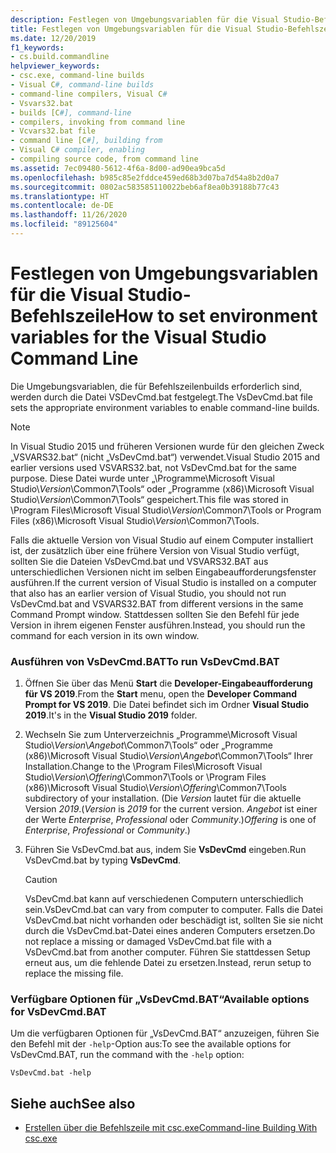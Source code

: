 ```yaml
---
description: Festlegen von Umgebungsvariablen für die Visual Studio-Befehlszeile
title: Festlegen von Umgebungsvariablen für die Visual Studio-Befehlszeile
ms.date: 12/20/2019
f1_keywords:
- cs.build.commandline
helpviewer_keywords:
- csc.exe, command-line builds
- Visual C#, command-line builds
- command-line compilers, Visual C#
- Vsvars32.bat
- builds [C#], command-line
- compilers, invoking from command line
- Vcvars32.bat file
- command line [C#], building from
- Visual C# compiler, enabling
- compiling source code, from command line
ms.assetid: 7ec09480-5612-4f6a-8d00-ad90ea9bca5d
ms.openlocfilehash: b985c85e2fddce459ed68b3d07ba7d54a8b2d0a7
ms.sourcegitcommit: 0802ac583585110022beb6af8ea0b39188b77c43
ms.translationtype: HT
ms.contentlocale: de-DE
ms.lasthandoff: 11/26/2020
ms.locfileid: "89125604"
---
```

# <a name="how-to-set-environment-variables-for-the-visual-studio-command-line"></a><span data-ttu-id="c50df-103">Festlegen von Umgebungsvariablen für die Visual Studio-Befehlszeile</span><span class="sxs-lookup"><span data-stu-id="c50df-103">How to set environment variables for the Visual Studio Command Line</span></span>

<span data-ttu-id="c50df-104">Die Umgebungsvariablen, die für Befehlszeilenbuilds erforderlich sind, werden durch die Datei VSDevCmd.bat festgelegt.</span><span class="sxs-lookup"><span data-stu-id="c50df-104">The VsDevCmd.bat file sets the appropriate environment variables to enable command-line builds.</span></span>

> [!NOTE]
> <span data-ttu-id="c50df-105">In Visual Studio 2015 und früheren Versionen wurde für den gleichen Zweck „VSVARS32.bat“ (nicht „VsDevCmd.bat“) verwendet.</span><span class="sxs-lookup"><span data-stu-id="c50df-105">Visual Studio 2015 and earlier versions used VSVARS32.bat, not VsDevCmd.bat for the same purpose.</span></span> <span data-ttu-id="c50df-106">Diese Datei wurde unter „\Programme\Microsoft Visual Studio\\*Version*\Common7\Tools“ oder „Programme (x86)\Microsoft Visual Studio\\*Version*\Common7\Tools“ gespeichert.</span><span class="sxs-lookup"><span data-stu-id="c50df-106">This file was stored in \Program Files\Microsoft Visual Studio\\*Version*\Common7\Tools or Program Files (x86)\Microsoft Visual Studio\\*Version*\Common7\Tools.</span></span>

<span data-ttu-id="c50df-107">Falls die aktuelle Version von Visual Studio auf einem Computer installiert ist, der zusätzlich über eine frühere Version von Visual Studio verfügt, sollten Sie die Dateien VsDevCmd.bat und VSVARS32.BAT aus unterschiedlichen Versionen nicht im selben Eingabeaufforderungsfenster ausführen.</span><span class="sxs-lookup"><span data-stu-id="c50df-107">If the current version of Visual Studio is installed on a computer that also has an earlier version of Visual Studio, you should not run VsDevCmd.bat and VSVARS32.BAT from different versions in the same Command Prompt window.</span></span> <span data-ttu-id="c50df-108">Stattdessen sollten Sie den Befehl für jede Version in ihrem eigenen Fenster ausführen.</span><span class="sxs-lookup"><span data-stu-id="c50df-108">Instead, you should run the command for each version in its own window.</span></span>

### <a name="to-run-vsdevcmdbat"></a><span data-ttu-id="c50df-109">Ausführen von VsDevCmd.BAT</span><span class="sxs-lookup"><span data-stu-id="c50df-109">To run VsDevCmd.BAT</span></span>

1. <span data-ttu-id="c50df-110">Öffnen Sie über das Menü **Start** die **Developer-Eingabeaufforderung für VS 2019**.</span><span class="sxs-lookup"><span data-stu-id="c50df-110">From the **Start** menu, open the **Developer Command Prompt for VS 2019**.</span></span>  <span data-ttu-id="c50df-111">Die Datei befindet sich im Ordner **Visual Studio 2019**.</span><span class="sxs-lookup"><span data-stu-id="c50df-111">It's in the **Visual Studio 2019** folder.</span></span>

2. <span data-ttu-id="c50df-112">Wechseln Sie zum Unterverzeichnis „Programme\Microsoft Visual Studio\\*Version*\\*Angebot*\Common7\Tools“ oder „Programme (x86)\Microsoft Visual Studio\\*Version*\\*Angebot*\Common7\Tools“ Ihrer Installation.</span><span class="sxs-lookup"><span data-stu-id="c50df-112">Change to the \Program Files\Microsoft Visual Studio\\*Version*\\*Offering*\Common7\Tools or \Program Files (x86)\Microsoft Visual Studio\\*Version*\\*Offering*\Common7\Tools subdirectory of your installation.</span></span>  <span data-ttu-id="c50df-113">(Die *Version* lautet für die aktuelle Version *2019*.</span><span class="sxs-lookup"><span data-stu-id="c50df-113">(*Version* is *2019* for the current version.</span></span> <span data-ttu-id="c50df-114">*Angebot* ist einer der Werte *Enterprise*, *Professional* oder *Community*.)</span><span class="sxs-lookup"><span data-stu-id="c50df-114">*Offering* is one of *Enterprise*, *Professional* or *Community*.)</span></span>

3. <span data-ttu-id="c50df-115">Führen Sie VsDevCmd.bat aus, indem Sie **VsDevCmd** eingeben.</span><span class="sxs-lookup"><span data-stu-id="c50df-115">Run VsDevCmd.bat by typing **VsDevCmd**.</span></span>

    > [!CAUTION]
    > <span data-ttu-id="c50df-116">VsDevCmd.bat kann auf verschiedenen Computern unterschiedlich sein.</span><span class="sxs-lookup"><span data-stu-id="c50df-116">VsDevCmd.bat can vary from computer to computer.</span></span> <span data-ttu-id="c50df-117">Falls die Datei VsDevCmd.bat nicht vorhanden oder beschädigt ist, sollten Sie sie nicht durch die VsDevCmd.bat-Datei eines anderen Computers ersetzen.</span><span class="sxs-lookup"><span data-stu-id="c50df-117">Do not replace a missing or damaged VsDevCmd.bat file with a VsDevCmd.bat from another computer.</span></span> <span data-ttu-id="c50df-118">Führen Sie stattdessen Setup erneut aus, um die fehlende Datei zu ersetzen.</span><span class="sxs-lookup"><span data-stu-id="c50df-118">Instead, rerun setup to replace the missing file.</span></span>

### <a name="available-options-for-vsdevcmdbat"></a><span data-ttu-id="c50df-119">Verfügbare Optionen für „VsDevCmd.BAT“</span><span class="sxs-lookup"><span data-stu-id="c50df-119">Available options for VsDevCmd.BAT</span></span>

<span data-ttu-id="c50df-120">Um die verfügbaren Optionen für „VsDevCmd.BAT“ anzuzeigen, führen Sie den Befehl mit der `-help`-Option aus:</span><span class="sxs-lookup"><span data-stu-id="c50df-120">To see the available options for VsDevCmd.BAT, run the command with the `-help` option:</span></span>

```console
VsDevCmd.bat -help
```

## <a name="see-also"></a><span data-ttu-id="c50df-121">Siehe auch</span><span class="sxs-lookup"><span data-stu-id="c50df-121">See also</span></span>

- [<span data-ttu-id="c50df-122">Erstellen über die Befehlszeile mit csc.exe</span><span class="sxs-lookup"><span data-stu-id="c50df-122">Command-line Building With csc.exe</span></span>](./command-line-building-with-csc-exe.md)
